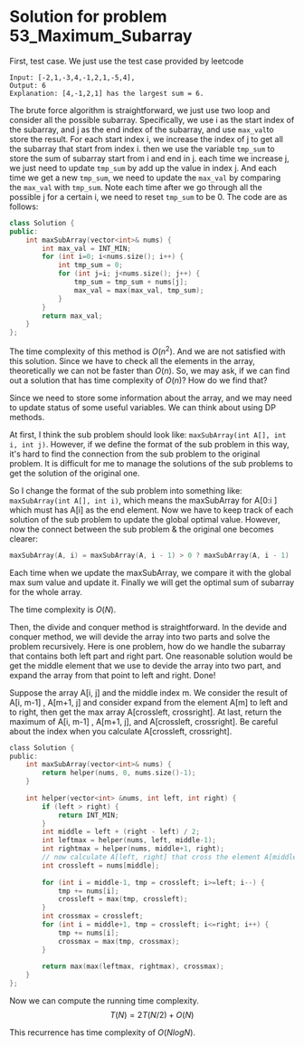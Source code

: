 # Solution for problem 53_Maximum_Subarray

First, test case. We just use the test case provided by leetcode



```
Input: [-2,1,-3,4,-1,2,1,-5,4],
Output: 6
Explanation: [4,-1,2,1] has the largest sum = 6.
```



The brute force algorithm is straightforward, we just use two loop and consider all the possible subarray. Specifically, we use i as the start index of the subarray, and j as the end index of the subarray, and use `max_val`to store the result. For each start index i, we increase the index of j to get all the subarray that start from index i. then we use the variable `tmp_sum` to store the sum of subarray start from i and end in j. each time we increase j, we just need to update `tmp_sum` by add up the value in index j. And each time we get a new `tmp_sum`, we need to update the `max_val` by comparing the `max_val` with `tmp_sum`. Note each time after we go through all the possible j for a certain i, we need to reset `tmp_sum` to be 0. The code are as follows:

```c++
class Solution {
public:
    int maxSubArray(vector<int>& nums) {
        int max_val = INT_MIN;
        for (int i=0; i<nums.size(); i++) {
            int tmp_sum = 0;
            for (int j=i; j<nums.size(); j++) {
                tmp_sum = tmp_sum + nums[j];
                max_val = max(max_val, tmp_sum);
            }
        }
        return max_val;
    }
};
```



The time complexity of this method is $O(n^2)$. And we are not satisfied with this solution. Since we have to check all the elements in the array, theoretically we can not be faster than $O(n)$. So, we may ask, if we can find out a solution that has time complexity of $O(n)$? How do we find that?

Since we need to store some information about the array, and  we may need to update status of some useful variables. We can think about using DP methods. 

At first, I think the sub problem should look like: `maxSubArray(int A[], int i, int j)`. However, if we define the format of the sub problem in this way, it's hard to find the connection from the sub problem to the original problem. It is difficult for me to manage the solutions of the sub problems to get the solution of the original one.

So I change the format of the sub problem into something like: `maxSubArray(int A[], int i)`, which means the maxSubArray for A[0:i ] which must has A[i] as the end element. Now we have to keep track of each solution of the sub problem to update the global optimal value. However, now the connect between the sub problem & the original one becomes clearer:



```c
maxSubArray(A, i) = maxSubArray(A, i - 1) > 0 ? maxSubArray(A, i - 1) : 0 + A[i]; 
```

Each time when we update the maxSubArray, we compare it with the global max sum value and update it. Finally we will get the optimal sum of subarray for the whole array.

The time complexity is $O(N)$.



Then, the divide and conquer method is straightforward. In the devide and conquer method, we will devide the array into two parts and solve the problem recursively. Here is one problem, how do we handle the subarray that contains both left part and right part. One reasonable solution would be get the middle element that we use to devide the array into two part, and expand the array from that point to left and right. Done!

Suppose the array A[i, j] and the middle index m. We consider the result of A[i, m-1] , A[m+1, j] and consider expand from the element A[m] to left and to right, then get the max array A[crossleft, crossright]. At last, return the maximum of A[i, m-1] , A[m+1, j], and A[crossleft, crossright]. Be careful about the index when you calculate A[crossleft, crossright]. 

```c
class Solution {
public:
    int maxSubArray(vector<int>& nums) {
        return helper(nums, 0, nums.size()-1);
    }
    
    int helper(vector<int> &nums, int left, int right) {
        if (left > right) {
            return INT_MIN;
        }
        int middle = left + (right - left) / 2;
        int leftmax = helper(nums, left, middle-1);
        int rightmax = helper(nums, middle+1, right);
        // now calculate A[left, right] that cross the element A[middle].
        int crossleft = nums[middle];
        
        for (int i = middle-1, tmp = crossleft; i>=left; i--) {
            tmp += nums[i];
            crossleft = max(tmp, crossleft);
        }
        int crossmax = crossleft;
        for (int i = middle+1, tmp = crossleft; i<=right; i++) {
            tmp += nums[i];
            crossmax = max(tmp, crossmax);
        }
        
        return max(max(leftmax, rightmax), crossmax);
    }
};
```



Now we can compute the running time complexity.
$$
T(N) = 2T(N/2) + O(N)
$$


This recurrence has time complexity of $O(NlogN)$.